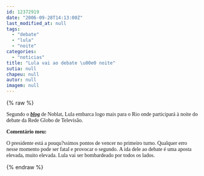 ```yaml
---
id: 12372919
date: "2006-09-28T14:13:00Z"
last_modified_at: null
tags:
  - "debate"
  - "lula"
  - "noite"
categories:
  - "noticias"
title: "Lula vai ao debate \u00e0 noite"
sutia: null
chapeu: null
autor: null
imagem: null
---
```

{% raw %}
<p><A name=post26105></p>
<p><P class=fontTitulo><FONT face=Verdana></FONT></P></A></p>
<p><P class=fontPadrao><FONT face=Verdana>Segundo o <STRONG><EM><A href=\"https://www.noblat.com.br/\" target=_blank>blog</A></EM></STRONG> de Noblat, Lula embarca logo mais para o Rio onde participará à noite do debate da Rede Globo de Televisão.</FONT></P></p>
<p><P class=fontPadrao><FONT face=Verdana><STRONG>Comentário meu:</STRONG></FONT></P></p>
<p><P class=fontPadrao><FONT face=Verdana>O presidente está a pouqu?ssimos pontos de vencer no primeiro turno. Qualquer erro nesse momento pode ser fatal e provocar o segundo.&nbsp;A ida dele ao debate é uma aposta elevada, muito elevada. Lula vai ser bombardeado por todos os lados.</FONT></P> </p>
{% endraw %}